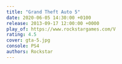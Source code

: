 ```yaml
---
title: "Grand Theft Auto 5"
date: 2020-06-05 14:30:00 +0100
release: 2013-09-17 12:00:00 +0000
play_of: https://www.rockstargames.com/V
rating: 4.5
cover: gta-5.jpg
console: PS4
authors: Rockstar
---
```


